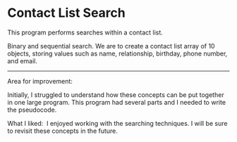 # Contact List Search
This program performs searches within a contact list.

Binary and sequential search. We are to create a contact list array of 10 objects, 
storing values such as name, relationship, birthday, phone number, and email. 

------------------------------------------------------------------------------------------------

Area for improvement: 

Initially, I struggled to understand how these concepts can be put together in one large program. 
This program had several parts and I needed to write the pseudocode.  

What I liked: 
I enjoyed working with the searching techniques. 
I will be sure to revisit these concepts in the future. 
